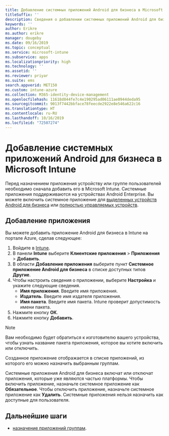 ```yaml
---
title: Добавление системных приложений Android для бизнеса в Microsoft Intune
titleSuffix: ''
description: Сведения о добавлении системных приложений Android для бизнеса в Microsoft Intune
keywords: ''
author: Erikre
ms.author: erikre
manager: dougeby
ms.date: 09/16/2019
ms.topic: conceptual
ms.service: microsoft-intune
ms.subservice: apps
ms.localizationpriority: high
ms.technology: ''
ms.assetid: ''
ms.reviewer: priyar
ms.suite: ems
search.appverid: MET150
ms.custom: intune-azure
ms.collection: M365-identity-device-management
ms.openlocfilehash: 11618d844fe7c4e190295ad06111ae0944deda95
ms.sourcegitcommit: 9013f7442bbface78feecde2922e8e546a622c16
ms.translationtype: HT
ms.contentlocale: ru-RU
ms.lasthandoff: 10/16/2019
ms.locfileid: "72507274"
---
```

# <a name="add-android-enterprise-system-apps-to-microsoft-intune"></a>Добавление системных приложений Android для бизнеса в Microsoft Intune

Перед назначением приложения устройству или группе пользователей необходимо сначала добавить его в Microsoft Intune. Системные приложения поддерживаются на устройствах Android Enterprise. Вы можете включить системное приложение для [выделенных устройств Android для бизнеса](../enrollment/android-kiosk-enroll.md) или [полностью управляемых устройств](../enrollment/android-fully-managed-enroll.md).

## <a name="add-the-app"></a>Добавление приложения

Вы можете добавить приложение Android для бизнеса в Intune на портале Azure, сделав следующее:

1. Войдите в [Intune](https://go.microsoft.com/fwlink/?linkid=2090973).
2. В панели **Intune** выберите **Клиентские приложения** > **Приложения** > **Добавить**.
3. В области **Добавление приложения** выберите пункт **Системное приложение Android для бизнеса** в списке доступных типов **Другие**.
4. Чтобы настроить сведения о приложении, выберите **Настройка** и укажите следующие сведения.
    - **Имя приложения**. Введите имя приложения.
    - **Издатель**. Введите имя издателя приложения.  
    - **Имя пакета**. Введите имя пакета. Intune проверит допустимость имени пакета.
5. Нажмите кнопку **ОК**.
6. Нажмите кнопку **Добавить**.

> [!NOTE]
> Вам необходимо будет обратиться к изготовителю вашего устройства, чтобы узнать название пакета приложения, которое вы хотите включить или отключить.

Созданное приложение отображается в списке приложений, из которого его можно назначить выбранным группам. 

Системные приложения Android для бизнеса включат или отключат приложения, которые уже являются частью платформы. Чтобы включить приложение, назначьте системное приложение как **Обязательное**. Чтобы отключить приложение, назначьте системное приложение как **Удалить**. Системные приложения нельзя назначить как доступные для пользователя.


## <a name="next-steps"></a>Дальнейшие шаги

- [назначение приложений группам](apps-deploy.md).
